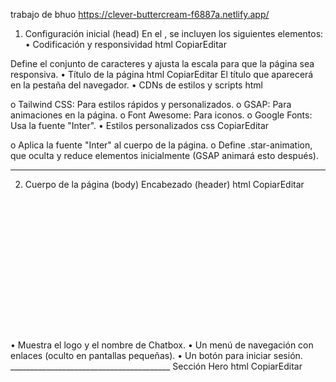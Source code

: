 trabajo de bhuo https://clever-buttercream-f6887a.netlify.app/
 1. Configuración inicial (head)
En el <head>, se incluyen los siguientes elementos:
•	Codificación y responsividad
html
CopiarEditar
<meta charset="utf-8"/>
<meta content="width=device-width, initial-scale=1.0" name="viewport"/>
Define el conjunto de caracteres y ajusta la escala para que la página sea responsiva.
•	Título de la página
html
CopiarEditar
<title>marben</title>
El título que aparecerá en la pestaña del navegador.
•	CDNs de estilos y scripts
html

o	Tailwind CSS: Para estilos rápidos y personalizados.
o	GSAP: Para animaciones en la página.
o	Font Awesome: Para iconos.
o	Google Fonts: Usa la fuente "Inter".
•	Estilos personalizados
css
CopiarEditar
<style>
    body {
        font-family: 'Inter', sans-serif;
    }
    .star-animation {
        opacity: 0;
        transform: scale(0);
    }
</style>
o	Aplica la fuente "Inter" al cuerpo de la página.
o	Define .star-animation, que oculta y reduce elementos inicialmente (GSAP animará esto después).
________________________________________
 2. Cuerpo de la página (body)
 Encabezado (header)
html
CopiarEditar
<header class="bg-blue-600 text-white star-animation">
    <div class="container mx-auto px-4 py-6 flex justify-between items-center">
        <div class="flex items-center space-x-4">
            <img alt="Chatbox logo" class="w-10 h-10" height="40" src="imagenes/emoticon.png" width="40"/>
            <h1 class="text-2xl font-bold">Chatbox</h1>
        </div>
        <nav class="hidden md:flex space-x-8">
            <a class="hover:underline" href="#">Hogar</a>
            <a class="hover:underline" href="#">Funciones</a>
            <a class="hover:underline" href="#">Precios</a>
            <a class="hover:underline" href="#">Contacto</a>
        </nav>
        <div class="hidden md:flex space-x-4">
            <button class="bg-white text-blue-600 px-4 py-2 rounded-full hover-effect">Iniciar sesión</button>
        </div>
    </div>
</header>
•	Muestra el logo y el nombre de Chatbox.
•	Un menú de navegación con enlaces (oculto en pantallas pequeñas).
•	Un botón para iniciar sesión.
________________________________________
Sección Hero
html
CopiarEditar
<section class="bg-blue-600 text-white text-center py-20 star-animation">
•	Contiene el mensaje principal de la aplicación con un título grande y un botón de inicio.
________________________________________
 Imagen centrada con fondo dividido
html
CopiarEditar
<section class="relative flex justify-center items-center h-[700px] px-24 star-animation">
    <div class="absolute top-0 left-0 w-full h-1/2 bg-blue-600"></div>
    <div class="relative z-10">
        <img alt="Chatbox logo" class="w-[700px] h-[700px]" src="imagenes/chatbox 1.png"/>
    </div>
</section>
•	Divide el fondo en dos colores (azul arriba y blanco abajo).
•	Muestra una imagen de la aplicación en el centro.
________________________________________
Sección de títulos
html
CopiarEditar
<section class="flex justify-center space-x-8 py-8 bg-white star-animation">
    <h2 class="text-gray-600 font-bold text-xl">Rayas</h2>
    <h2 class="text-gray-600 font-bold text-xl">Pago posterior</h2>
    <h2 class="text-gray-600 font-bold text-xl">Esperanza</h2>
    <h2 class="text-gray-600 font-bold text-xl">Spluk</h2>
    <h2 class="text-gray-600 font-bold text-xl">Atenta</h2>
</section>
•	Muestra varias categorías o características destacadas de la aplicación.
________________________________________
 Razones para elegir Chatbox
html
CopiarEditar
<section class="text-center mb-16 star-animation">
•	Contiene una lista de beneficios, con iconos de Font Awesome y diferentes estilos de tarjetas.
________________________________________
Sección de estadísticas
html
CopiarEditar
<div class="flex items-center justify-between px-16 star-animation">
    <section class="text-left w-1/2">
        <h3 class="text-2xl font-bold mb-4">Comuníquese de manera<br> más eficiente utilizando <span class="text-blue-600">Chatbox</span></h3>
        <p>envía mensajes fácilmente utilizando solo aplicaciones móviles o de escritorio...</p>
        <div class="flex space-x-8">
            <div><h4 class="text-4xl font-bold">1M+</h4><p class="text-gray-600">Usuarios</p></div>
            <div><h4 class="text-4xl font-bold">2M+</h4><p class="text-gray-600">Mensajes enviados</p></div>
            <div><h4 class="text-4xl font-bold">2+</h4><p class="text-gray-600">Años en el negocio</p></div>
        </div>
    </section>
    <img alt="Chatbox logo" class="w-[700px] h-[700px] star-animation" src="imagenes/chatbox2.png"/>
</div>
•	Muestra estadísticas sobre usuarios, mensajes y años en el negocio.
________________________________________
 Pie de página (footer)
html
CopiarEditar
<footer class="bg-black text-gray-600 py-16">
    <div class="container mx-auto px-2">
•	Contiene información de contacto.
•	Un menú con enlaces a diferentes secciones de la página.
•	Derechos reservados.
________________________________________
 3. Animaciones con GSAP
js
CopiarEditar
<script>
    const elements = document.querySelectorAll('.star-animation');

    gsap.to(elements, {
        duration: 1,
        opacity: 1,
        scale: 1,
        stagger: {
            amount: 0.5,
            from: "center"
        },
        ease: "back.out(1.7)"
    });
</script>
•	Usa GSAP para animar todos los elementos con la clase .star-animation, haciéndolos aparecer con un efecto de escala.
________________________________________
 Conclusión
Este código crea una página atractiva y moderna para promocionar una aplicación de mensajería. Utiliza Tailwind CSS para el diseño, GSAP para animaciones y Font Awesome para iconos.
🔹 Características clave
 Diseño responsivo
Animaciones suaves
Interfaz limpia y profesional
 Estadísticas y botones interactivos
Si necesitas mejorar o personalizar algo, dime qué necesitas. 

